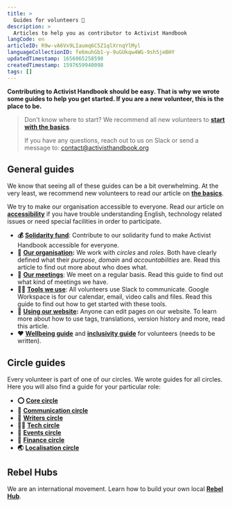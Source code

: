 ```yaml
---
title: >
  Guides for volunteers 📖
description: >
  Articles to help you as contributor to Activist Handbook 
langCode: en
articleID: R9w-vA6Vx9LIaumq6C5Z1qlXrnqYlMyl
languageCollectionID: fe6muhGb1-y-9uGUkqw4WG-9sh5jeBHY
updatedTimestamp: 1656065258598
createdTimestamp: 1597659940098
tags: []
---
```


**Contributing to Activist Handbook should be easy. That is why we wrote some guides to help you get started. If you are a new volunteer, this is the place to be.**

> Don't know where to start? We recommend all new volunteers to [**start with the basics**](/support/basics).
> 
> If you have any questions, reach out to us on Slack or send a message to: [contact@activisthandbook.org](mailto:contact@activisthandbook.org)

<div></div>

## General guides

We know that seeing all of these guides can be a bit overwhelming. At the very least, we recommend new volunteers to read our article on [**the basics**](/support/basics).

We try to make our organisation accessible to everyone. Read our article on [**accessibility**](/support/accessibility) if you have trouble understanding English, technology related issues or need special facilities in order to participate.

-   **💰** [**Solidarity fund**](/solidarity-fund): Contribute to our solidarity fund to make Activist Handbook accessible for everyone.
-   **🏡** [**Our organisation**](/support/organisation)**:** We work with _circles_ and _roles_. Both have clearly defined what their _purpose_, _domain_ and _accountabilities_ are. Read this article to find out more about who does what.
-   **📝** [**Our meetings**](/support/meetings): We meet on a regular basis. Read this guide to find out what kind of meetings we have.
-   **👩‍💻** [**Tools we use**](/support/tools): All volunteers use Slack to communicate. Google Workspace is for our calendar, email, video calls and files. Read this guide to find out how to get started with these tools.
-   **🔗** [**Using our website**](/support/website)**:** Anyone can edit pages on our website. To learn more about how to use tags, translations, version history and more, read this article.
-   **❤️** [**Wellbeing guide**](/support/wellbeing-volunteers) and [**inclusivity guide**](/support/inclusivity-volunteers) for volunteers (needs to be written).

## Circle guides

Every volunteer is part of one of our circles. We wrote guides for all circles. Here you will also find a guide for your particular role:

-   **⭕️** [**Core circle**](/support/core)
-   **💬** [**Communication circle**](/support/communication)
-   **📝** [**Writers circle**](/support/writers)
-   **👩‍💻** [**Tech circle**](/support/tech)
-   **📆** [**Events circle**](/support/events)
-   **🤑** [**Finance circle**](/support/finance)
-   **🌏** [**Localisation circle**](/support/localisation)

## Rebel Hubs

We are an international movement. Learn how to build your own local [**Rebel Hub**](/support/hub).

<div></div>